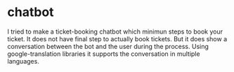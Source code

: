 # chatbot
I tried to make a ticket-booking chatbot which minimun steps to book your ticket.
It does not have final step to actually book tickets.
But it does show a conversation between the bot and the user during the process.
Using google-translation libraries it supports the conversation in multiple languages.
